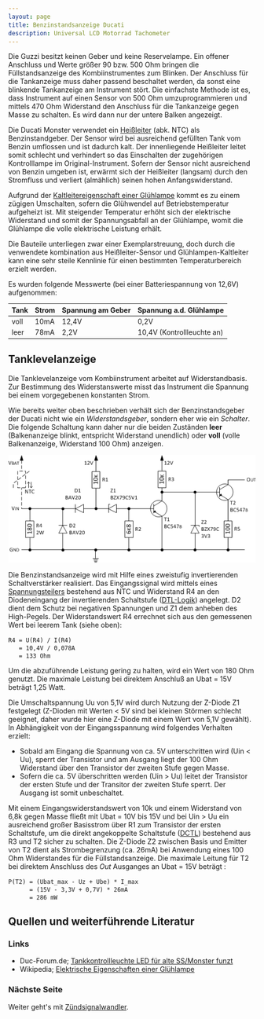 ```yaml
---
layout: page
title: Benzinstandsanzeige Ducati
description: Universal LCD Motorrad Tachometer
---
```


Die Guzzi besitzt keinen Geber und keine Reservelampe. Ein offener Anschluss und Werte größer 90 bzw. 500 Ohm bringen die Füllstandsanzeige des Kombiinstrumentes zum Blinken. Der Anschluss für die Tankanzeige muss daher passend beschaltet werden, da sonst eine blinkende Tankanzeige am Instrument stört. Die einfachste Methode ist es, dass Instrument auf einen Sensor von 500 Ohm umzuprogrammieren und mittels 470 Ohm Widerstand den Anschluss für die Tankanzeige gegen Masse zu schalten. Es wird dann nur der untere Balken angezeigt.

Die Ducati Monster verwendet ein [Heißleiter](https://de.wikipedia.org/wiki/Hei%C3%9Fleiter) (abk. NTC) als Benzinstandgeber. Der Sensor wird bei ausreichend gefüllten Tank vom Benzin umflossen und ist dadurch kalt. Der innenliegende Heißleiter leitet somit schlecht und verhindert so das Einschalten der zugehörigen Kontrolllampe im Original-Instrument. Sofern der Sensor nicht ausreichend von Benzin umgeben ist, erwärmt sich der Heißleiter (langsam) durch den Stromfluss und verliert (almählich) seinen hohen Anfangswiderstand.

Aufgrund der [Kaltleitereigenschaft einer Glühlampe](http://de.wikipedia.org/wiki/Kaltleiter#Metalle) kommt es zu einem zügigen Umschalten, sofern die Glühwendel auf Betriebstemperatur aufgeheizt ist. Mit steigender Temperatur erhöht sich der elektrische Widerstand und somit der Spannungsabfall an der Glühlampe, womit die Glühlampe die volle elektrische Leistung erhält. 

Die Bauteile unterliegen zwar einer Exemplarstreuung, doch durch die venwendete kombination aus Heißleiter-Sensor und Glühlampen-Kaltleiter kann eine sehr steile Kennlinie für einen bestimmten Temperaturbereich erzielt werden. 

Es wurden folgende Messwerte (bei einer Batteriespannung von 12,6V) aufgenommen:

Tank | Strom | Spannung am Geber | Spannung a.d. Glühlampe
---- | ----- | ----------------- | --------------------------
voll | 10mA  | 12,4V             | 0,2V
leer | 78mA  | 2,2V              | 10,4V (Kontrollleuchte an)

## Tanklevelanzeige
Die Tanklevelanzeige vom Kombiinstrument arbeitet auf Widerstandbasis. Zur Bestimmung des Widerstanswerte misst das Instrument die Spannung bei einem vorgegebenen konstanten Strom.

Wie bereits weiter oben beschrieben verhält sich der Benzinstandsgeber der Ducati nicht wie ein _Widerstandsgeber_, sondern eher wie ein _Schalter_. Die folgende Schaltung kann daher nur die beiden Zuständen **leer** (Balkenanzeige blinkt, entspricht Widerstand unendlich) oder **voll** (volle Balkenanzeige, Widerstand 100 Ohm) anzeigen. 

![Benzinstandsanzeige](../images/Benzinstandsanzeige_2.png)

Die Benzinstandsanzeige wird mit Hilfe eines zweistufig invertierenden Schaltverstärker realisiert. Das Eingangssignal wird mittels eines [Spannungsteilers](https://de.wikipedia.org/wiki/Spannungsteiler) bestehend aus NTC und Widerstand R4 an den Diodeneingang der invertierenden Schaltstufe ([DTL-Logik](http://de.wikipedia.org/wiki/Diode-Transistor-Logik)) angelegt. D2 dient dem Schutz bei negativen Spannungen und Z1 dem anheben des High-Pegels. Der Widerstandswert R4 errechnet sich aus den gemessenen Wert bei leerem Tank (siehe oben):

    R4 = U(R4) / I(R4)
       = 10,4V / 0,078A
       = 133 Ohm

Um die abzuführende Leistung gering zu halten, wird ein Wert von 180 Ohm genutzt. Die maximale Leistung bei direktem Anschluß an Ubat = 15V beträgt 1,25 Watt.  

Die Umschaltspannung Uu von 5,1V wird durch Nutzung der Z-Diode Z1 festgelegt (Z-Dioden mit Werten < 5V sind bei kleinen Störmen schlecht geeignet, daher wurde hier eine Z-Diode mit einem Wert von 5,1V gewählt). In Abhängigkeit von der Eingangsspannung wird folgendes Verhalten erzielt: 
- Sobald am Eingang die Spannung von ca. 5V unterschritten wird (Uin < Uu), sperrt der Transistor und am Ausgang liegt der 100 Ohm Widerstand über den Transistor der zweiten Stufe gegen Masse.
- Sofern die ca. 5V überschritten werden (Uin > Uu) leitet der Transistor der ersten Stufe und der Transitor der zweiten Stufe sperrt. Der Ausgang ist somit unbeschaltet.

Mit einem Eingangswiderstandswert von 10k und einem Widerstand von 6,8k gegen Masse fließt mit Ubat = 10V bis 15V und bei Uin > Uu ein ausreichend großer Basisstrom über R1 zum Transistor der ersten Schaltstufe, um die direkt angekoppelte Schaltstufe ([DCTL](http://en.wikipedia.org/wiki/Direct-coupled_transistor_logic)) bestehend aus R3 und T2 sicher zu schalten. Die Z-Diode Z2 zwischen Basis und Emitter von T2 dient als Strombegrenzung (ca. 26mA) bei Anwendung eines 100 Ohm Widerstandes für die Füllstandsanzeige. Die maximale Leitung für T2 bei direktem Anschluss des _Out_ Ausganges an Ubat = 15V beträgt :

    P(T2) = (Ubat_max - Uz + Ube) * I_max
          = (15V - 3,3V + 0,7V) * 26mA
          = 286 mW

## Quellen und weiterführende Literatur

### Links
- Duc-Forum.de; [Tankkontrollleuchte LED für alte SS/Monster funzt](http://www.duc-forum.de/thread.php?threadid=71131)
- Wikipedia; [Elektrische Eigenschaften einer Glühlampe](https://de.wikipedia.org/wiki/Gl%C3%BChlampe#Elektrische_Eigenschaften)

### Nächste Seite
Weiter geht's mit [Zündsignalwandler](zuendsignalwandler_1.html).
